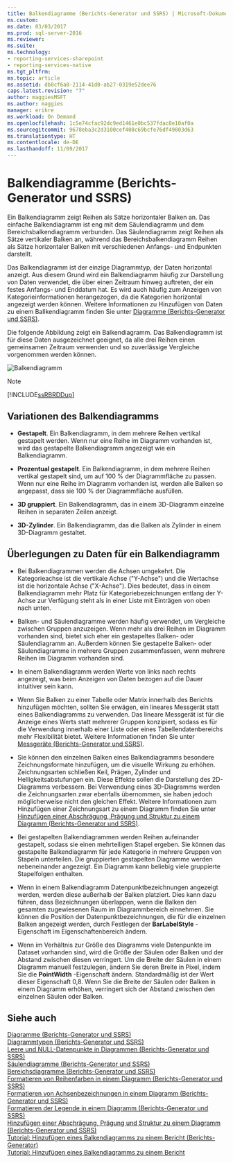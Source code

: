 ```yaml
---
title: Balkendiagramme (Berichts-Generator und SSRS) | Microsoft-Dokumentation
ms.custom: 
ms.date: 03/03/2017
ms.prod: sql-server-2016
ms.reviewer: 
ms.suite: 
ms.technology:
- reporting-services-sharepoint
- reporting-services-native
ms.tgt_pltfrm: 
ms.topic: article
ms.assetid: db0cf6a0-2114-41d0-ab27-0319e52dee76
caps.latest.revision: "7"
author: maggiesMSFT
ms.author: maggies
manager: erikre
ms.workload: On Demand
ms.openlocfilehash: 1c5e74cfac92dc9ed1461e0bc537fdac8e10af0a
ms.sourcegitcommit: 9678eba3c2d3100cef408c69bcfe76df49803d63
ms.translationtype: HT
ms.contentlocale: de-DE
ms.lasthandoff: 11/09/2017
---
```

# <a name="bar-charts-report-builder-and-ssrs"></a>Balkendiagramme (Berichts-Generator und SSRS)
  Ein Balkendiagramm zeigt Reihen als Sätze horizontaler Balken an. Das einfache Balkendiagramm ist eng mit dem Säulendiagramm und dem Bereichsbalkendiagramm verbunden. Das Säulendiagramm zeigt Reihen als Sätze vertikaler Balken an, während das Bereichsbalkendiagramm Reihen als Sätze horizontaler Balken mit verschiedenen Anfangs- und Endpunkten darstellt.  
  
 Das Balkendiagramm ist der einzige Diagrammtyp, der Daten horizontal anzeigt. Aus diesem Grund wird ein Balkendiagramm häufig zur Darstellung von Daten verwendet, die über einen Zeitraum hinweg auftreten, der ein festes Anfangs- und Enddatum hat. Es wird auch häufig zum Anzeigen von Kategorieinformationen herangezogen, da die Kategorien horizontal angezeigt werden können. Weitere Informationen zu Hinzufügen von Daten zu einem Ballkendiagramm finden Sie unter [Diagramme &#40;Berichts-Generator und SSRS&#41;](../../reporting-services/report-design/charts-report-builder-and-ssrs.md).  
  
 Die folgende Abbildung zeigt ein Balkendiagramm. Das Balkendiagramm ist für diese Daten ausgezeichnet geeignet, da alle drei Reihen einen gemeinsamen Zeitraum verwenden und so zuverlässige Vergleiche vorgenommen werden können.  
  
 ![Balkendiagramm](../../reporting-services/report-design/media/barchart.gif "Bar chart")  
  
> [!NOTE]  
>  [!INCLUDE[ssRBRDDup](../../includes/ssrbrddup-md.md)]  
  
## <a name="variations-of-the-bar-chart"></a>Variationen des Balkendiagramms  
  
-   **Gestapelt**. Ein Balkendiagramm, in dem mehrere Reihen vertikal gestapelt werden. Wenn nur eine Reihe im Diagramm vorhanden ist, wird das gestapelte Balkendiagramm angezeigt wie ein Balkendiagramm.  
  
-   **Prozentual gestapelt**. Ein Balkendiagramm, in dem mehrere Reihen vertikal gestapelt sind, um auf 100 % der Diagrammfläche zu passen. Wenn nur eine Reihe im Diagramm vorhanden ist, werden alle Balken so angepasst, dass sie 100 % der Diagrammfläche ausfüllen.  
  
-   **3D gruppiert**. Ein Balkendiagramm, das in einem 3D-Diagramm einzelne Reihen in separaten Zeilen anzeigt.  
  
-   **3D-Zylinder**. Ein Balkendiagramm, das die Balken als Zylinder in einem 3D-Diagramm gestaltet.  
  
## <a name="data-considerations-for-bar-charts"></a>Überlegungen zu Daten für ein Balkendiagramm  
  
-   Bei Balkendiagrammen werden die Achsen umgekehrt. Die Kategorieachse ist die vertikale Achse ("Y-Achse") und die Wertachse ist die horizontale Achse ("X-Achse"). Dies bedeutet, dass in einem Balkendiagramm mehr Platz für Kategoriebezeichnungen entlang der Y-Achse zur Verfügung steht als in einer Liste mit Einträgen von oben nach unten.  
  
-   Balken- und Säulendiagramme werden häufig verwendet, um Vergleiche zwischen Gruppen anzuzeigen. Wenn mehr als drei Reihen im Diagramm vorhanden sind, bietet sich eher ein gestapeltes Balken- oder Säulendiagramm an. Außerdem können Sie gestapelte Balken- oder Säulendiagramme in mehrere Gruppen zusammenfassen, wenn mehrere Reihen im Diagramm vorhanden sind.  
  
-   In einem Balkendiagramm werden Werte von links nach rechts angezeigt, was beim Anzeigen von Daten bezogen auf die Dauer intuitiver sein kann.  
  
-   Wenn Sie Balken zu einer Tabelle oder Matrix innerhalb des Berichts hinzufügen möchten, sollten Sie erwägen, ein lineares Messgerät statt eines Balkendiagramms zu verwenden. Das lineare Messgerät ist für die Anzeige eines Werts statt mehrerer Gruppen konzipiert, sodass es für die Verwendung innerhalb einer Liste oder eines Tabellendatenbereichs mehr Flexibilität bietet. Weitere Informationen finden Sie unter [Messgeräte &#40;Berichts-Generator und SSRS&#41;](../../reporting-services/report-design/gauges-report-builder-and-ssrs.md).  
  
-   Sie können den einzelnen Balken eines Balkendiagramms besondere Zeichnungsformate hinzufügen, um die visuelle Wirkung zu erhöhen. Zeichnungsarten schließen Keil, Prägen, Zylinder und Helligkeitsabstufungen ein. Diese Effekte sollen die Darstellung des 2D-Diagramms verbessern. Bei Verwendung eines 3D-Diagramms werden die Zeichnungsarten zwar ebenfalls übernommen, sie haben jedoch möglicherweise nicht den gleichen Effekt. Weitere Informationen zum Hinzufügen einer Zeichnungsart zu einem Diagramm finden Sie unter [Hinzufügen einer Abschrägung, Prägung und Struktur zu einem Diagramm &#40;Berichts-Generator und SSRS&#41;](../../reporting-services/report-design/chart-effects-add-bevel-emboss-or-texture-report-builder.md).  
  
-   Bei gestapelten Balkendiagrammen werden Reihen aufeinander gestapelt, sodass sie einen mehrteiligen Stapel ergeben. Sie können das gestapelte Balkendiagramm für jede Kategorie in mehrere Gruppen von Stapeln unterteilen. Die gruppierten gestapelten Diagramme werden nebeneinander angezeigt. Ein Diagramm kann beliebig viele gruppierte Stapelfolgen enthalten.  
  
-   Wenn in einem Balkendiagramm Datenpunktbezeichnungen angezeigt werden, werden diese außerhalb der Balken platziert. Dies kann dazu führen, dass Bezeichnungen überlappen, wenn die Balken den gesamten zugewiesenen Raum im Diagrammbereich einnehmen. Sie können die Position der Datenpunktbezeichnungen, die für die einzelnen Balken angezeigt werden, durch Festlegen der **BarLabelStyle** -Eigenschaft im Eigenschaftenbereich ändern.  
  
-   Wenn im Verhältnis zur Größe des Diagramms viele Datenpunkte im Dataset vorhanden sind, wird die Größe der Säulen oder Balken und der Abstand zwischen diesen verringert. Um die Breite der Säulen in einem Diagramm manuell festzulegen, ändern Sie deren Breite in Pixel, indem Sie die **PointWidth** -Eigenschaft ändern. Standardmäßig ist der Wert dieser Eigenschaft 0,8. Wenn Sie die Breite der Säulen oder Balken in einem Diagramm erhöhen, verringert sich der Abstand zwischen den einzelnen Säulen oder Balken.  
  
## <a name="see-also"></a>Siehe auch  
 [Diagramme &#40;Berichts-Generator und SSRS&#41;](../../reporting-services/report-design/charts-report-builder-and-ssrs.md)   
 [Diagrammtypen (Berichts-Generator und SSRS)](../../reporting-services/report-design/chart-types-report-builder-and-ssrs.md)   
 [Leere und NULL-Datenpunkte in Diagrammen (Berichts-Generator und SSRS)](../../reporting-services/report-design/empty-and-null-data-points-in-charts-report-builder-and-ssrs.md)   
 [Säulendiagramme (Berichts-Generator und SSRS)](../../reporting-services/report-design/column-charts-report-builder-and-ssrs.md)   
 [Bereichsdiagramme &#40;Berichts-Generator und SSRS&#41;](../../reporting-services/report-design/range-charts-report-builder-and-ssrs.md)   
 [Formatieren von Reihenfarben in einem Diagramm &#40;Berichts-Generator und SSRS&#41;](../../reporting-services/report-design/formatting-series-colors-on-a-chart-report-builder-and-ssrs.md)   
 [Formatieren von Achsenbezeichnungen in einem Diagramm &#40;Berichts-Generator und SSRS&#41;](../../reporting-services/report-design/formatting-axis-labels-on-a-chart-report-builder-and-ssrs.md)   
 [Formatieren der Legende in einem Diagramm &#40;Berichts-Generator und SSRS&#41;](../../reporting-services/report-design/chart-legend-formatting-report-builder.md)   
 [Hinzufügen einer Abschrägung, Prägung und Struktur zu einem Diagramm (Berichts-Generator und SSRS)](../../reporting-services/report-design/chart-effects-add-bevel-emboss-or-texture-report-builder.md)   
 [Tutorial: Hinzufügen eines Balkendiagramms zu einem Bericht (Berichts-Generator)](http://go.microsoft.com/fwlink/?LinkId=198052)   
 [Tutorial: Hinzufügen eines Balkendiagramms zu einem Bericht](http://go.microsoft.com/fwlink/?LinkId=198042)  
  
  
